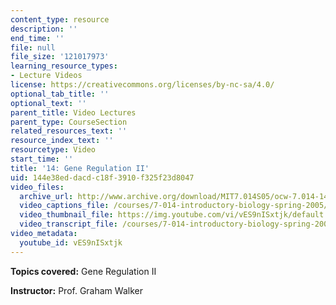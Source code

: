 ```yaml
---
content_type: resource
description: ''
end_time: ''
file: null
file_size: '121017973'
learning_resource_types:
- Lecture Videos
license: https://creativecommons.org/licenses/by-nc-sa/4.0/
optional_tab_title: ''
optional_text: ''
parent_title: Video Lectures
parent_type: CourseSection
related_resources_text: ''
resource_index_text: ''
resourcetype: Video
start_time: ''
title: '14: Gene Regulation II'
uid: 144e38ed-dacd-c18f-3910-f325f23d8047
video_files:
  archive_url: http://www.archive.org/download/MIT7.014S05/ocw-7.014-14-07mar05-220k.mp4
  video_captions_file: /courses/7-014-introductory-biology-spring-2005/23fb4c43a5e557a8827f49f503f80bd8_vES9nISxtjk.vtt
  video_thumbnail_file: https://img.youtube.com/vi/vES9nISxtjk/default.jpg
  video_transcript_file: /courses/7-014-introductory-biology-spring-2005/02dfd001efcc57f857f158dddd089f15_vES9nISxtjk.pdf
video_metadata:
  youtube_id: vES9nISxtjk
---
```


**Topics covered:** Gene Regulation II  
  
**Instructor:** Prof. Graham Walker

